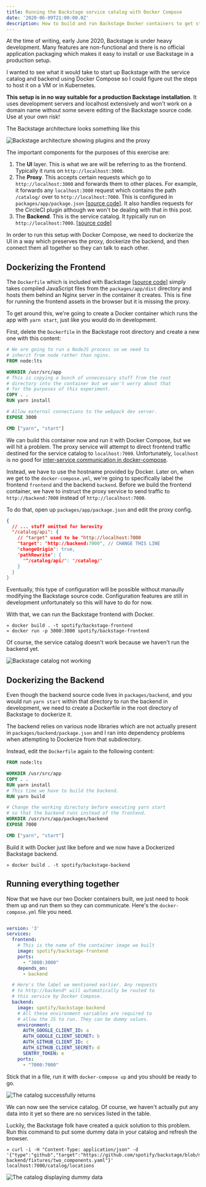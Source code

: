 ```yaml
---
title: Running the Backstage service catalog with Docker Compose
date: '2020-06-09T21:00:00.0Z'
description: How to build and run Backstage Docker containers to get started with the service catalog in Docker Compose.
---
```


At the time of writing, early June 2020, Backstage is under heavy development. Many features are non-functional and there is no official application packaging which makes it easy to install or use Backstage in a production setup.

I wanted to see what it would take to start up Backstage with the service catalog and backend using Docker Compose so I could figure out the steps to host it on a VM or in Kubernetes.

**This setup is in no way suitable for a production Backstage installation**. It uses development servers and localhost extensively and won't work on a domain name without some severe editing of the Backstage source code. Use at your own risk!

The Backstage architecture looks something like this

![Backstage architecture showing plugins and the proxy](./backstage-arch.png)

The important components for the purposes of this exercise are:

1. The **UI** layer. This is what we are will be referring to as the frontend. Typically it runs on `http://localhost:3000`.
2. The **Proxy**. This accepts certain requests which go to `http://localhost:3000` and forwards them to other places. For example, it forwards any `localhost:3000` request which contains the path `/catalog/` over to `http://localhost:7000`. This is configured in `packages/app/package.json` [[source code](https://github.com/spotify/backstage/blob/f44c609244182df9b877deda6224c78b11f1b170/packages/app/package.json#L68)]. It also handles requests for the CircleCI plugin although we won't be dealing with that in this post.
3. The **Backend**. This is the service catalog. It typically run on `http://localhost:7000`. [[source code](https://github.com/spotify/backstage/tree/f44c609244182df9b877deda6224c78b11f1b170/packages/backend)]

In order to run this setup with Docker Compose, we need to dockerize the UI in a way which preserves the proxy, dockerize the backend, and then connect them all together so they can talk to each other.

## Dockerizing the Frontend

The `Dockerfile` which is included with Backstage [[source code](https://github.com/spotify/backstage/blob/f44c609244182df9b877deda6224c78b11f1b170/Dockerfile)] simply takes compiled JavaScript files from the `packages/app/dist` directory and hosts them behind an Nginx server in the container it creates. This is fine for running the frontend assets in the browser but it is missing the proxy.

To get around this, we're going to create a Docker container which runs the app with `yarn start`, just like you would do in development. 

First, delete the  `Dockerfile` in the Backstage root directory and create a new one with this content:

```dockerfile
# We are going to run a NodeJS process so we need to 
# inherit from node rather than nginx.
FROM node:lts

WORKDIR /usr/src/app
# This is copying a bunch of unnecessary stuff from the root 
# directory into the container but we won't worry about that
# for the purposes of this experiment.
COPY . .
RUN yarn install

# Allow external connections to the webpack dev server.
EXPOSE 3000

CMD ["yarn", "start"]
```

We can build this container now and run it with Docker Compose, but we will hit a problem. The proxy service will attempt to direct frontend traffic destined for the service catalog to `localhost:7000`. Unfortunately, `localhost` is no good for [inter-service communication in docker-compose](https://docs.docker.com/compose/networking/).

Instead, we have to use the hostname provided by Docker. Later on, when we get to the `docker-compose.yml`, we're going to specifically label the frontend `frontend` and the backend `backend`. Before we build the frontend container, we have to instruct the proxy service to send traffic to `http://backend:7000` instead of `http://localhost:7000`.

To do that, open up `packages/app/package.json` and edit the proxy config.

```json
{
  // ... stuff omitted for berevity
  "/catalog/api": {
    // "target" used to be "http://localhost:7000
    "target": "http://backend:7000", // CHANGE THIS LINE
    "changeOrigin": true,
    "pathRewrite": {
      "^/catalog/api/": "/catalog/"
    }
  }
}
```

Eventually, this type of configuration will be possible without manaully modifying the Backstage source code. Configuration features are still in development unfortunately so this will have to do for now.

With that, we can run the Backstage frontend with Docker.

```shell
» docker build . -t spotify/backstage-frontend
» docker run -p 3000:3000 spotify/backstage-frontend
```

Of course, the service catalog doesn't work because we haven't run the backend yet.

![Backstage catalog not working](./backstage-frontend-docker.png)

## Dockerizing the Backend

Even though the backend source code lives in `packages/backend`, and you would run `yarn start` within that directory to run the backend in development, we need to create a Dockerfile in the root directory of Backstage to dockerize it. 

The backend relies on various node libraries which are not actually present in `packages/backend/package.json` and I ran into dependency problems when attempting to Dockerize from that subdirectory.

Instead, edit the `Dockerfile` again to the following content:

```dockerfile
FROM node:lts

WORKDIR /usr/src/app
COPY . .
RUN yarn install
# This time we have to build the backend.
RUN yarn build

# Change the working directory before executing yarn start
# so that the backend runs instead of the frontend.
WORKDIR /usr/src/app/packages/backend
EXPOSE 7000

CMD ["yarn", "start"]
```

Build it with Docker just like before and we now have a Dockerized Backstage backend.

```shell
» docker build . -t spotify/backstage-backend
```

## Running everything together

Now that we have our two Docker containers built, we just need to hook them up and run them so they can communicate. Here's the `docker-compose.yml` file you need.

```yaml

version: '3'
services:
  frontend:
    # This is the name of the container image we built
    image: spotify/backstage-frontend
    ports:
      - "3000:3000"
    depends_on:
      - backend

  # Here's the label we mentioned earlier. Any requests 
  # to http://backend* will automatically be routed to 
  # this service by Docker Compose.
  backend:
    image: spotify/backstage-backend
    # All these environment variables are required to 
    # allow the JS to run. They can be dummy values.
    environment:
      AUTH_GOOGLE_CLIENT_ID: a
      AUTH_GOOGLE_CLIENT_SECRET: b
      AUTH_GITHUB_CLIENT_ID: c
      AUTH_GITHUB_CLIENT_SECRET: d
      SENTRY_TOKEN: e
    ports:
      - "7000:7000"

```

Stick that in a file, run it with `docker-compose up` and you should be ready to go.

![The catalog successfully returns](./catalog-working.png)

We can now see the service catalog. Of course, we haven't actually put any data into it yet so there are no services listed in the table.

Luckily, the Backstage folk have created a quick solution to this problem. Run this command to put some dummy data in your catalog and refresh the browser.

```shell
» curl -i -H "Content-Type: application/json" -d '{"type":"github","target":"https://github.com/spotify/backstage/blob/master/plugins/catalog-backend/fixtures/two_components.yaml"}' localhost:7000/catalog/locations
```

![The catalog displaying dummy data](./with-dummy-data.png)

